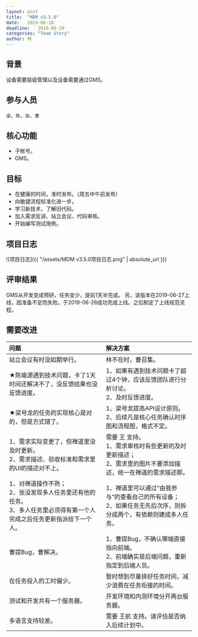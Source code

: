 ```yaml
---
layout: post
title:  "MDM v3.5.0"
date:   2019-06-10
deadline:   2019-06-20
categories: "Team Story"
author: 林
---
```

## 背景
设备需要层级管理以及设备需要通过GMS。

## 参与人员
`梁`、`陈`、`张`、`曹`

## 核心功能
- 子帐号。
- GMS。

## 目标
- 在健康的时间，准时发布。（周五中午前发布）
- 向敏捷流程标准化进一步。
- 学习新技术，了解旧代码。
- 加入需求反讲、站立会议、代码审核。
- 开始编写测试用例。

## 项目日志
![项目日志]({{ "/assets/MDM v3.5.0项目日志.png" | absolute_url }})

## 评审结果
GMS从开发变成预研，任务变少，提前1天半完成。
另，该版本在2019-06-27上线，因准备不足而失败。于2019-06-28成功完成上线。之后制定了上线规范流程。

## 需要改进

|问题|解决方案|
|:-|:-|
|站立会议有时没如期举行。|林不在时，曹召集。|
|★陈瑜源遇到技术问题，卡了1天时间还解决不了，没反馈结果也没反馈进度。|1、如果有遇到技术问题卡了超过4个钟，应该反馈团队进行分析讨论。<br>2、及时反馈进度。|
|★梁号龙的任务的实现核心是对的，但是方式错了。|1、梁号龙提高API设计原则。<br>2、后续凡是核心任务确认时序图和流程图，格式不定。|
|1、需求实际变更了，但禅道里没及时更新。<br>2、需求描述、验收标准和需求里的UI的描述对不上。|需要 王 支持。<br>1、需求审核时有些更新的及时更新描述；<br>2、需求里的图片不要添加描述，统一在禅道的需求描述那。|
|1、对禅道操作不熟；<br>2、张没发现多人任务里还有他的任务。<br>3、多人任务里必须得有第一个人完成之后任务更新指派给下一个人。|1、禅道里可以通过“由我参与”的查看自己的所有设备；<br>2、如果任务无先后次序，则拆分成两个，有依赖则建成多人任务。|
|曹提Bug，曹解决。|1、曹提Bug，不确认哪端直接指向前端。<br>2、前端确实是后端问题，重新指定到后端人员。|
|在任务投入的工时偏少。|暂时想到尽量排好任务时间，减少浪费在任务衔接的时间。|
|测试和开发共有一个服务器。|开发环境和内测环境分开两台服务器。|
|多语言支持较差。|需要 王航 支持。请评估是否纳入后续计划中。|